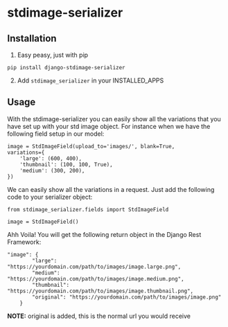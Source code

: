 stdimage-serializer
===================

## Installation
1. Easy peasy, just with pip
  ```
  pip install django-stdimage-serializer
  ```
2. Add ```stdimage_serializer``` in your INSTALLED_APPS


## Usage

With the stdimage-serializer you can easily show all the variations that you have set up with your std image object. For instance when we have the following field setup in our model:

```
image = StdImageField(upload_to='images/', blank=True, 
variations={
    'large': (600, 400),
    'thumbnail': (100, 100, True),
    'medium': (300, 200),
})
```

We can easily show all the variations in a request. Just add the following code to your serializer object:
```
from stdimage_serializer.fields import StdImageField

image = StdImageField()
```

Ahh Voila! You will get the following return object in the Django Rest Framework:
```
"image": {
        "large": "https://yourdomain.com/path/to/images/image.large.png",
        "medium": "https://yourdomain.com/path/to/images/image.medium.png",
        "thumbnail": "https://yourdomain.com/path/to/images/image.thumbnail.png",
        "original": "https://yourdomain.com/path/to/images/image.png"
    }
```
__NOTE:__ original is added, this is the normal url you would receive
